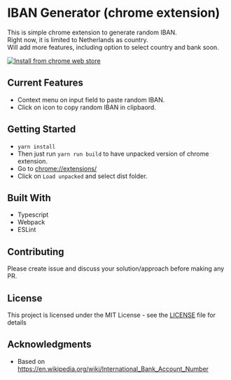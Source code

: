 # IBAN Generator (chrome extension)

This is simple chrome extension to generate random IBAN. \
Right now, it is limited to Netherlands as country.\
Will add more features, including option to select country and bank soon.


[![Install from chrome web store](https://developer.chrome.com/webstore/images/ChromeWebStore_Badge_v2_340x96.png)](https://chrome.google.com/webstore/detail/iban-generator/pnalpiobekfhpfpjeabjjgnhdmgenbkb)

## Current Features
* Context menu on input field to paste random IBAN.
* Click on icon to copy random IBAN in clipbaord.

## Getting Started
* `yarn install`
* Then just run `yarn run build` to have unpacked version of chrome extension.
* Go to [chrome://extensions/](chrome://extensions/)
* Click on `Load unpacked` and select dist folder.

## Built With

* Typescript
* Webpack
* ESLint


## Contributing

Please create issue and discuss your solution/approach before making any PR.

## License

This project is licensed under the MIT License - see the [LICENSE](LICENSE) file for details

## Acknowledgments

* Based on https://en.wikipedia.org/wiki/International_Bank_Account_Number

